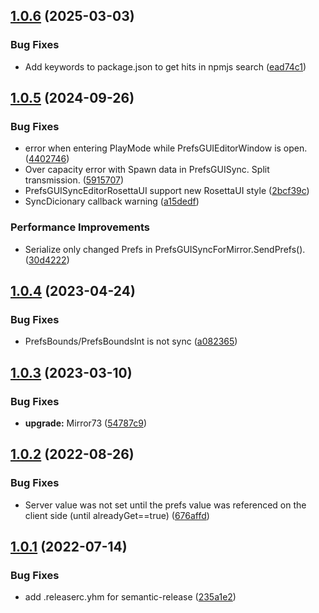 ## [1.0.6](https://github.com/fuqunaga/PrefsGUISyncForMirror/compare/v1.0.5...v1.0.6) (2025-03-03)


### Bug Fixes

* Add keywords to package.json to get hits in npmjs search ([ead74c1](https://github.com/fuqunaga/PrefsGUISyncForMirror/commit/ead74c16ad4c46becae2b066570af32d950aad24))

## [1.0.5](https://github.com/fuqunaga/PrefsGUISyncForMirror/compare/v1.0.4...v1.0.5) (2024-09-26)


### Bug Fixes

* error when entering PlayMode while PrefsGUIEditorWindow is open. ([4402746](https://github.com/fuqunaga/PrefsGUISyncForMirror/commit/4402746f58595e44e912485441a9034f222c9ae6))
* Over capacity error with Spawn data in PrefsGUISync. Split transmission. ([5915707](https://github.com/fuqunaga/PrefsGUISyncForMirror/commit/5915707e35b99e6a06485a05dab0876292a89da4))
* PrefsGUISyncEditorRosettaUI support new RosettaUI style ([2bcf39c](https://github.com/fuqunaga/PrefsGUISyncForMirror/commit/2bcf39c04fe981e2f63ae36676a995cf5b16d83b))
* SyncDicionary callback warning ([a15dedf](https://github.com/fuqunaga/PrefsGUISyncForMirror/commit/a15dedf2fa37027e585587a6890bfc64826321da))


### Performance Improvements

* Serialize only changed Prefs in PrefsGUISyncForMirror.SendPrefs(). ([30d4222](https://github.com/fuqunaga/PrefsGUISyncForMirror/commit/30d4222731f2c259727aa0be1ec3d1f931aabf36))

## [1.0.4](https://github.com/fuqunaga/PrefsGUISyncForMirror/compare/v1.0.3...v1.0.4) (2023-04-24)


### Bug Fixes

* PrefsBounds/PrefsBoundsInt is not sync ([a082365](https://github.com/fuqunaga/PrefsGUISyncForMirror/commit/a0823658c5ff3c012ae451155b6303fa9dc9dc90))

## [1.0.3](https://github.com/fuqunaga/PrefsGUISyncForMirror/compare/v1.0.2...v1.0.3) (2023-03-10)


### Bug Fixes

* **upgrade:** Mirror73 ([54787c9](https://github.com/fuqunaga/PrefsGUISyncForMirror/commit/54787c9b12ce843690e279d9ccc4f88f39d4b3a6))

## [1.0.2](https://github.com/fuqunaga/PrefsGUISyncForMirror/compare/v1.0.1...v1.0.2) (2022-08-26)


### Bug Fixes

* Server value was not set until the prefs value was referenced on the client side (until alreadyGet==true) ([676affd](https://github.com/fuqunaga/PrefsGUISyncForMirror/commit/676affde3bcd904c7791e7a0cc9bcb84645b3a1b))

## [1.0.1](https://github.com/fuqunaga/PrefsGUISyncForMirror/compare/v1.0.0...v1.0.1) (2022-07-14)


### Bug Fixes

* add .releaserc.yhm for semantic-release ([235a1e2](https://github.com/fuqunaga/PrefsGUISyncForMirror/commit/235a1e256290e41d6ce5be33a8ebe0b3f22417f5))
